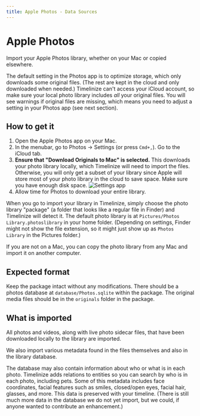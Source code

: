 ```yaml
---
title: Apple Photos - Data Sources
---
```


Apple Photos
============

Import your Apple Photos library, whether on your Mac or copied elsewhere.

The default setting in the Photos app is to optimize storage, which only downloads some original files. (The rest are kept in the cloud and only downloaded when needed.) Timelinize can't access your iCloud account, so make sure your local photo library includes _all_ your original files. You will see warnings if original files are missing, which means you need to adjust a setting in your Photos app (see next section).


How to get it
-------------

1. Open the Apple Photos app on your Mac.
2. In the menubar, go to Photos -> Settings (or press `Cmd+,`). Go to the iCloud tab.
3. **Ensure that "Download Originals to Mac" is selected.** This downloads your photo library locally, which Timelinize will need to import the files. Otherwise, you will only get a subset of your library since Apple will store most of your photo library in the cloud to save space. Make sure you have enough disk space.
    ![Settings app](/resources/images/docs/applephotos-setting.png)
4. Allow time for Photos to download your entire library.

When you go to import your library in Timelinize, simply choose the photo library "package" (a folder that looks like a regular file in Finder) and Timelinize will detect it. The default photo library is at `Pictures/Photos Library.photoslibrary` in your home folder. (Depending on settings, Finder might not show the file extension, so it might just show up as `Photos Library` in the Pictures folder.)

If you are not on a Mac, you can copy the photo library from any Mac and import it on another computer.

Expected format
---------------

Keep the package intact without any modifications. There should be a photos database at `database/Photos.sqlite` within the package. The original media files should be in the `originals` folder in the package.


What is imported
----------------

All photos and videos, along with live photo sidecar files, that have been downloaded locally to the library are imported.

We also import various metadata found in the files themselves and also in the library database.

The database may also contain information about who or what is in each photo. Timelinize adds relations to entities so you can search by who is in each photo, including pets. Some of this metadata includes face coordinates, facial features such as smiles, closed/open eyes, facial hair, glasses, and more. This data is preserved with your timeline. (There is still much more data in the database we do not yet import, but we could, if anyone wanted to contribute an enhancement.)